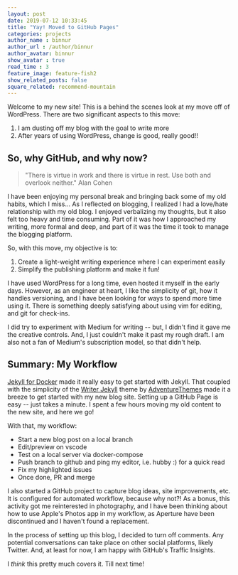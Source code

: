 ```yaml
---
layout: post
date: 2019-07-12 10:33:45
title: "Yay! Moved to GitHub Pages"
categories: projects
author_name : binnur
author_url : /author/binnur
author_avatar: binnur
show_avatar : true
read_time : 3
feature_image: feature-fish2
show_related_posts: false
square_related: recommend-mountain
---
```

Welcome to my new site! This is a behind the scenes look at my move off of
WordPress. There are two significant aspects to this move:
1. I am dusting off my blog with the goal to write more
2. After years of using WordPress, change is good, really good!!

## So, why GitHub, and why now?
> "There is virtue in work and there is virtue in rest. Use both and overlook
neither."
> Alan Cohen

I have been enjoying my personal break and bringing back some of my old habits, which
I miss... As I reflected on blogging, I realized I had a love/hate relationship
with my old blog. I enjoyed verbalizing my thoughts, but it
also felt too heavy and time consuming. Part of it was how I approached my
writing, more formal and deep, and part of it was the time it took to manage the
blogging platform.

So, with this move, my objective is to:
1. Create a light-weight writing experience where I can experiment easily
2. Simplify the publishing platform and make it fun!

I have used WordPress for a long time, even hosted it myself in the early days.
However, as an engineer at heart, I like the simplicity of git, how it handles
versioning, and I have been looking for ways to spend more time using it. There is something deeply
satisfying about using vim for editing, and git for check-ins.

I did try to experiment with Medium for writing -- but, I didn't find it
gave me the creative controls. And, I
just couldn't make it past my rough draft. I am also not a fan of
Medium's subscription model, so that didn't help.

## Summary: My Workflow
[Jekyll for Docker](https://hub.docker.com/r/jekyll/jekyll/) made it really easy
to get started with Jekyll. That coupled with the simplicity of the [Writer
Jekyll](https://themeforest.net/item/writer-a-minimal-blog-for-jekyll/10562560)
theme by [AdventureThemes](http://adventurethemes.com/) made it a breeze to get
started with my new blog site. Setting up a GitHub Page is easy -- just takes a minute. I spent a few hours moving my old content to the
new site, and here we go!

With that, my workflow:
* Start a new blog post on a local branch
* Edit/preview on vscode
* Test on a local server via docker-compose
* Push branch to github and ping my editor, i.e. hubby :) for a quick read
* Fix my highlighted issues
* Once done, PR and merge

I also started a GitHub project to capture blog ideas, site improvements, etc.
It is configured for automated workflow, because why not?! As a bonus, this
activity got me reinterested in photography, and I have been thinking about how to use
Apple's Photos app in my workflow, as Aperture have been discontinued and I haven't found a
replacement.

In the process of setting up this blog, I decided to turn off comments. Any
potential conversations can take place on other social platforms, likely
Twitter. And, at least for now, I am happy with GitHub's Traffic Insights.

I *think* this pretty much covers it. Till next time!
